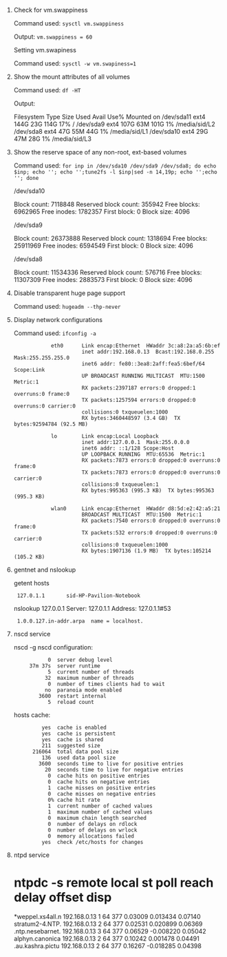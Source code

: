 1. Check for vm.swappiness

    Command used: `sysctl vm.swappiness`

    Output:  `vm.swappiness = 60`
    
    Setting vm.swapiness
    
    Command used: `sysctl -w vm.swapiness=1`

2. Show the mount attributes of all volumes

    Command used: `df -HT`
    
    Output:

    Filesystem     Type      Size  Used Avail Use% Mounted on
    /dev/sda11     ext4      144G   23G  114G  17% /
    /dev/sda9      ext4      107G   63M  101G   1% /media/sid/L2
    /dev/sda8      ext4       47G   55M   44G   1% /media/sid/L1
    /dev/sda10     ext4       29G   47M   28G   1% /media/sid/L3

3. Show the reserve space of any non-root, ext-based volumes

    Command used: `for inp in /dev/sda10 /dev/sda9 /dev/sda8; do echo $inp; echo ''; echo '';tune2fs -l $inp|sed -n 14,19p; echo '';echo ''; done`


    /dev/sda10

    Block count:              7118848
    Reserved block count:     355942
    Free blocks:              6962965
    Free inodes:              1782357
    First block:              0
    Block size:               4096


    /dev/sda9

    Block count:              26373888
    Reserved block count:     1318694
    Free blocks:              25911969
    Free inodes:              6594549
    First block:              0
    Block size:               4096


    /dev/sda8

    Block count:              11534336
    Reserved block count:     576716
    Free blocks:              11307309
    Free inodes:              2883573
    First block:              0
    Block size:               4096

4. Disable transparent huge page support

   Command used: `hugeadm --thp-never`

5. Display network configurations

    Command used: `ifconfig -a`


                   eth0      Link encap:Ethernet  HWaddr 3c:a8:2a:a5:6b:ef
                             inet addr:192.168.0.13  Bcast:192.168.0.255  Mask:255.255.255.0
                             inet6 addr: fe80::3ea8:2aff:fea5:6bef/64 Scope:Link
                             UP BROADCAST RUNNING MULTICAST  MTU:1500  Metric:1
                             RX packets:2397187 errors:0 dropped:1 overruns:0 frame:0
                             TX packets:1257594 errors:0 dropped:0 overruns:0 carrier:0
                             collisions:0 txqueuelen:1000
                             RX bytes:3460448597 (3.4 GB)  TX bytes:92594784 (92.5 MB)

                   lo        Link encap:Local Loopback
                             inet addr:127.0.0.1  Mask:255.0.0.0
                             inet6 addr: ::1/128 Scope:Host
                             UP LOOPBACK RUNNING  MTU:65536  Metric:1
                             RX packets:7873 errors:0 dropped:0 overruns:0 frame:0
                             TX packets:7873 errors:0 dropped:0 overruns:0 carrier:0
                             collisions:0 txqueuelen:1
                             RX bytes:995363 (995.3 KB)  TX bytes:995363 (995.3 KB)

                   wlan0     Link encap:Ethernet  HWaddr d8:5d:e2:42:a5:21
                             BROADCAST MULTICAST  MTU:1500  Metric:1
                             RX packets:7540 errors:0 dropped:0 overruns:0 frame:0
                             TX packets:532 errors:0 dropped:0 overruns:0 carrier:0
                             collisions:0 txqueuelen:1000
                             RX bytes:1907136 (1.9 MB)  TX bytes:105214 (105.2 KB)

6. gentnet and nslookup

    getent hosts

        127.0.1.1       sid-HP-Pavilion-Notebook

    nslookup 127.0.0.1
        Server:		127.0.1.1
        Address:	127.0.1.1#53

        1.0.0.127.in-addr.arpa	name = localhost.

7. nscd service

    nscd -g
    nscd configuration:

                  0  server debug level
            37m 37s  server runtime
                  5  current number of threads
                 32  maximum number of threads
                  0  number of times clients had to wait
                 no  paranoia mode enabled
               3600  restart internal
                  5  reload count

    hosts cache:

                yes  cache is enabled
                yes  cache is persistent
                yes  cache is shared
                211  suggested size
             216064  total data pool size
                136  used data pool size
               3600  seconds time to live for positive entries
                 20  seconds time to live for negative entries
                  0  cache hits on positive entries
                  0  cache hits on negative entries
                  1  cache misses on positive entries
                  0  cache misses on negative entries
                  0% cache hit rate
                  1  current number of cached values
                  1  maximum number of cached values
                  0  maximum chain length searched
                  0  number of delays on rdlock
                  0  number of delays on wrlock
                  0  memory allocations failed
                yes  check /etc/hosts for changes

8. ntpd service

    ntpdc -s
         remote           local      st poll reach  delay   offset    disp
    =======================================================================
    *weppel.xs4all.n 192.168.0.13     1   64  377 0.03009  0.013434 0.07140
     stratum2-4.NTP. 192.168.0.13     2   64  377 0.02531  0.020899 0.06369
    .ntp.nesebarnet. 192.168.0.13     3   64  377 0.06529 -0.008220 0.05042
     alphyn.canonica 192.168.0.13     2   64  377 0.10242  0.001478 0.04491
    .au.kashra.pictu 192.168.0.13     2   64  377 0.16267 -0.018285 0.04398
